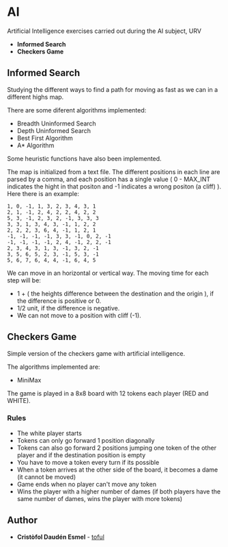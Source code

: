 # AI
Artificial Intelligence exercises carried out during the AI subject, URV
* **Informed Search**
* **Checkers Game**

## Informed Search
Studying the different ways to find a path for moving as fast as we can in a different highs map.

There are some diferent algorithms implemented:
* Breadth Uninformed Search
* Depth Uninformed Search
* Best First Algorithm
* A* Algorithm

Some heuristic functions have also been implemented.

The map is initialized from a text file. The different positions in each line are parsed by a comma, and each position has a single value ( 0 - MAX_INT indicates the hight in that positon and -1 indicates a wrong positon (a cliff) ). Here there is an example:
```
1, 0, -1, 1, 3, 2, 3, 4, 3, 1
2, 1, -1, 2, 4, 2, 2, 4, 2, 2
5, 3, -1, 2, 3, 2, -1, 3, 3, 3
3, 3, 1, 3, 4, 3, -1, 1, 2, 2
2, 2, 2, 3, 6, 4, -1, 1, 2, 1
-1, -1, -1, -1, 3, 3, -1, 0, 2, -1
-1, -1, -1, -1, 2, 4, -1, 2, 2, -1
2, 3, 4, 3, 1, 3, -1, 3, 2, -1
3, 5, 6, 5, 2, 3, -1, 5, 3, -1
5, 6, 7, 6, 4, 4, -1, 6, 4, 5
```
We can move in an horizontal or vertical way. The moving time for each step will be:
* 1 + ( the heights difference  between the destination and the origin ), if the difference is positive or 0.
* 1/2 unit, if the difference is negative.
* We can not move to a position with cliff (-1).

## Checkers Game
Simple version of the checkers game with artificial intelligence.

The algorithms implemented are:
* MiniMax

The game is played in a 8x8 board with 12 tokens each player (RED and WHITE).

### Rules
* The white player starts
* Tokens can only go forward 1 position diagonally
* Tokens can also go forward 2 positions jumping one token of the other player and if the destination position is empty
* You have to move a token every turn if its possible
* When a token arrives at the other side of the board, it becomes a dame (it cannot be moved)
* Game ends when no player can't move any token
* Wins the player with a higher number of dames (if both players have the same number of dames, wins the player with more tokens)


## Author

* **Cristòfol Daudén Esmel** - [toful](https://github.com/toful)
